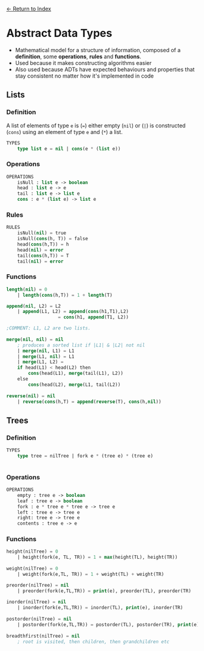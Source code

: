 [← Return to Index](/)

# Abstract Data Types

- Mathematical model for a structure of information, composed of a **definition**, some **operations**, **rules** and **functions**.
- Used because it makes constructing algorithms easier
- Also used because ADTs have expected behaviours and properties that stay consistent no matter how it's implemented in code

## Lists

### Definition

A list of elements of type `e` is (`=`) either empty (`nil`) or (`|`) is constructed (`cons`) using an element of type `e` and (`*`) a list.

```lisp
TYPES
    type list e = nil | cons(e * (list e))
```

### Operations

```lisp
OPERATIONS
    isNull : list e -> boolean
    head : list e -> e
    tail : list e -> list e
    cons : e * (list e) -> list e
```

### Rules

```lisp
RULES
    isNull(nil) = true
    isNull(cons(h, T)) = false
    head(cons(h,T)) = h
    head(nil) = error
    tail(cons(h,T)) = T
    tail(nil) = error
```

### Functions

```lisp
length(nil) = 0 
    | length(cons(h,T)) = 1 + length(T)

append(nil, L2) = L2
    | append(L1, L2) = append(cons(h1,T1),L2)
                   = cons(h1, append(T1, L2))

;COMMENT: L1, L2 are two lists.
                         
merge(nil, nil) = nil
	; produces a sorted list if |L1| & |L2| not nil
    | merge(nil, L1) = L1
    | merge(L1, nil) = L1
    | merge(L1, L2) = 
    if head(L1) < head(L2) then
        cons(head(L1), merge(tail(L1), L2))
    else
        cons(head(L2), merge(L1, tail(L2))
        
reverse(nil) = nil
    | reverse(cons(h,T) = append(reverse(T), cons(h,nil))
```

## Trees

### Definition

```lisp
TYPES
    type tree = nilTree | fork e * (tree e) * (tree e)
    
```

### Operations
   
```lisp
OPERATIONS
    empty : tree e -> boolean
    leaf : tree e -> boolean
    fork : e * tree e * tree e -> tree e
    left : tree e -> tree e
    right: tree e -> tree e
    contents : tree e -> e
```

### Functions

``` lisp
height(nilTree) = 0
    | height(fork(e, TL, TR)) = 1 + max(height(TL), height(TR))
    
weight(nilTree) = 0
    | weight(fork(e,TL, TR)) = 1 + weight(TL) + weight(TR) 

preorder(nilTree) = nil
	| preorder(fork(e,TL,TR)) = print(e), preorder(TL), preorder(TR)
	
inorder(nilTree) = nil
	| inorder(fork(e,TL,TR)) = inorder(TL), print(e), inorder(TR)
	
postorder(nilTree) = nil
	| postorder(fork(e,TL,TR)) = postorder(TL), postorder(TR), print(e)
	
breadthfirst(nilTree) = nil
	; root is visited, then children, then grandchildren etc
```
